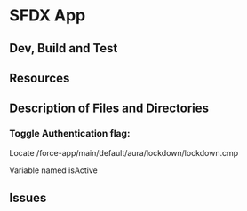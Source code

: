 # SFDX App

## Dev, Build and Test

## Resources

## Description of Files and Directories
### Toggle Authentication flag: 

Locate /force-app/main/default/aura/lockdown/lockdown.cmp

Variable named isActive

## Issues
